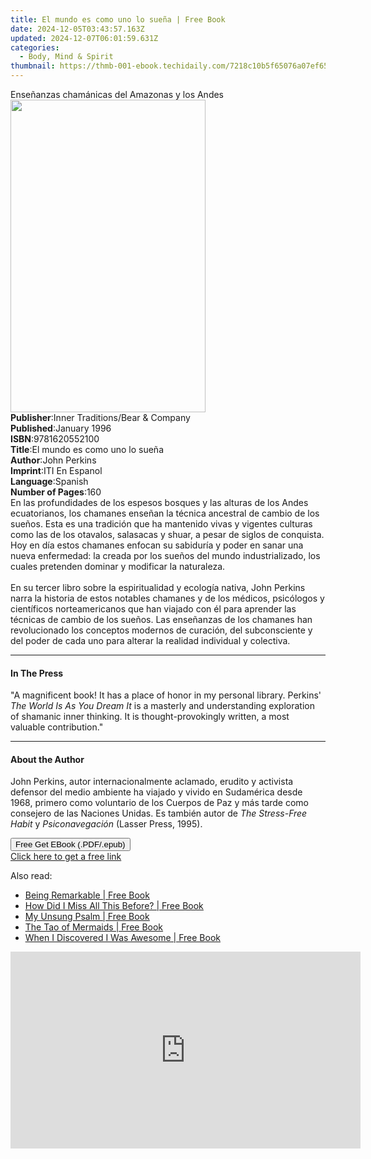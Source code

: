 ```yaml
---
title: El mundo es como uno lo sueña | Free Book
date: 2024-12-05T03:43:57.163Z
updated: 2024-12-07T06:01:59.631Z
categories:
  - Body, Mind & Spirit
thumbnail: https://thmb-001-ebook.techidaily.com/7218c10b5f65076a07ef65ad816e7e7f933df1f4dc34ac84ae3c16f0671a123f.jpg
---
```

<main id="book-container">
  <div class="flex flex-col">
    <div class="book-brief flex-1 py-6 px-4 sm:p-6 md:py-10 md:px-8">
      <!-- brief-->
      <div class="book-brief-main">
        Enseñanzas chamánicas del Amazonas y los Andes
      </div>
    </div>
    <div
      class="book-meta-info flex-1 grid gap-4 col-start-1 col-end-3 row-start-1 sm:mb-6 sm:grid-cols-4 lg:gap-6 lg:col-start-2 lg:row-end-6 lg:row-span-6 lg:mb-0"
    >
      <div
        class="book-meta-info-left place-content-center mt-4 p-4 text-sm leading-6 col-start-2 col-span-2 dark:text-slate-400"
      >
        <img
          class="w-full h-500 object-cover rounded-lg sm:h-255 sm:col-span-2 lg:col-span-full"
          src="https://img-001-ebook.techidaily.com/437cbf67ca089f85a6ea352e4626f72ee6de0aebdae742607fe3da2c7a6dd284.jpg"
          alt=""
          width="312"
          height="500"
        />
      </div>
      <div
        class="book-meta-info-right mt-2 col-start-1 row-start-2 col-span-3 self-center"
      >
        <!-- meta data  -->
        <div class="flex flex-col px-4 md:px-8">
          <div class="flex-1">
            <strong>Publisher</strong>:<span class="px-2"
              >Inner Traditions/Bear &amp; Company</span
            >
          </div>
          <div class="flex-1">
            <strong>Published</strong>:<span class="px-2">January 1996</span>
          </div>
          <div class="flex-1">
            <strong>ISBN</strong>:<span class="px-2">9781620552100</span>
          </div>
          <div class="flex-1">
            <strong>Title</strong>:<span class="px-2"
              >El mundo es como uno lo sueña</span
            >
          </div>
          <div class="flex-1">
            <strong>Author</strong>:<span class="px-2">John Perkins</span>
          </div>
          <div class="flex-1">
            <strong>Imprint</strong>:<span class="px-2">ITI En Espanol</span>
          </div>
          <div class="flex-1">
            <strong>Language</strong>:<span class="px-2">Spanish</span>
          </div>
          <div class="flex-1">
            <strong>Number of Pages</strong>:<span class="px-2">160</span>
          </div>
        </div>
      </div>
    </div>
    <div class="book-description flex-1 py-6 px-4 sm:p-6 md:py-10 md:px-8">
      <div class="book-description-main">
        <div accordion-content="" id="description">
          En las profundidades de los espesos bosques y las alturas de los Andes
          ecuatorianos, los chamanes enseñan la técnica ancestral de cambio de
          los sueños. Esta es una tradición que ha mantenido vivas y vigentes
          culturas como las de los otavalos, salasacas y shuar, a pesar de
          siglos de conquista. Hoy en día estos chamanes enfocan su sabiduría y
          poder en sanar una nueva enfermedad: la creada por los sueños del
          mundo industrializado, los cuales pretenden dominar y modificar la
          naturaleza. <br /><br />En su tercer libro sobre la espiritualidad y
          ecología nativa, John Perkins narra la historia de estos notables
          chamanes y de los médicos, psicólogos y científicos norteamericanos
          que han viajado con él para aprender las técnicas de cambio de los
          sueños. Las enseñanzas de los chamanes han revolucionado los conceptos
          modernos de curación, del subconsciente y del poder de cada uno para
          alterar la realidad individual y colectiva.
        </div>
      </div>
    </div>
    <div class="book-excerpts flex-1 py-6 px-4 sm:p-6 md:py-10 md:px-8">
      <!-- excerpts-->
      <div class="book-excerpts-main">
        <hr />
        <h4 class="placeholder placeholder-heading">
          <span>In The Press</span>
        </h4>
        <p>
          "A magnificent book! It has a place of honor in my personal library.
          Perkins' <i>The World Is As You Dream It</i> is a masterly and
          understanding exploration of shamanic inner thinking. It is
          thought-provokingly written, a most valuable contribution."
        </p>
      </div>
    </div>
    <div class="book-about-author flex-1 py-6 px-4 sm:p-6 md:py-10 md:px-8">
      <!-- about author-->
      <div class="book-main-author-main">
        <hr />
        <h4 class="placeholder placeholder-heading">
          <span>About the Author</span>
        </h4>
        <p>
          John Perkins, autor internacionalmente aclamado, erudito y activista
          defensor del medio ambiente ha viajado y vivido en Sudamérica desde
          1968, primero como voluntario de los Cuerpos de Paz y más tarde como
          consejero de las Naciones Unidas. Es también autor de
          <i>The Stress-Free Habit</i> y <i>Psiconavegación</i> (Lasser Press,
          1995).
        </p>
      </div>
    </div>
    <div class="book-free-get flex-1 py-6 px-4 sm:p-6 md:py-10 md:px-8">
      <button
        id="btn-free-get"
        class="bg-blue-500 hover:bg-blue-700 text-white font-bold py-2 px-4 rounded"
      >
        Free Get EBook (.PDF/.epub)
      </button>
      <div id="countdown-display" class="px-2 text-lg mt-2"></div>
      <a
        id="free-link"
        class="hidden bg-blue-500 hover:bg-blue-700 text-white font-bold py-2 px-4 rounded"
        href="https://www.ebooks.com/en-us/book/95783116/el-mundo-es-como-uno-lo-sue-a/john-perkins/"
        target="_blank"
        >Click here to get a free link</a
      >
    </div>
    <script>
      let countdownTime = 0;
      let countdownInterval = null;
      document
        .getElementById('btn-free-get')
        .addEventListener('click', startCountdown);
      function startCountdown() {
        countdownTime = new Date().getTime() + 60000 * 3;
        countdownInterval = setInterval(updateCountdown, 1000);
        document.getElementById('btn-free-get').disabled = true;
        document
          .getElementById('btn-free-get')
          .classList.add('bg-gray-500', 'cursor-not-allowed');
      }
      function updateCountdown() {
        let currentTime = new Date().getTime();
        let timeLeft = countdownTime - currentTime;
        let secondsLeft = Math.floor(timeLeft / 1000);
        document.getElementById('countdown-display').innerHTML =
          `Remaining time: ${secondsLeft} seconds.`;
        if (secondsLeft <= 0) {
          clearInterval(countdownInterval);
          document.getElementById('btn-free-get').classList.add('hidden');
          document.getElementById('free-link').classList.remove('hidden');
          document.getElementById('countdown-display').innerHTML = '';
        }
      }
    </script>
  </div>
</main>

<ins class="adsbygoogle"
      style="display:block"
      data-ad-client="ca-pub-7571918770474297"
      data-ad-slot="8358498916"
      data-ad-format="auto"
      data-full-width-responsive="true"></ins>
    

<span class="atpl-alsoreadstyle">Also read:</span>
<div><ul>
<li><a href="https://novels-ebooks.techidaily.com/138569713-9780595764785-being-remarkable/"><u>Being Remarkable | Free Book</u></a></li>
<li><a href="https://novels-ebooks.techidaily.com/138569673-9781450207997-how-did-i-miss-all-this-before/"><u>How Did I Miss All This Before? | Free Book</u></a></li>
<li><a href="https://novels-ebooks.techidaily.com/138569753-9780595905003-my-unsung-psalm/"><u>My Unsung Psalm | Free Book</u></a></li>
<li><a href="https://novels-ebooks.techidaily.com/138569700-9781452500638-the-tao-of-mermaids/"><u>The Tao of Mermaids | Free Book</u></a></li>
<li><a href="https://novels-ebooks.techidaily.com/138569690-9781449707248-when-i-discovered-i-was-awesome/"><u>When I Discovered I Was Awesome | Free Book</u></a></li>
</ul></div>

<!-- affiliate ads begin -->
<iframe width="560" height="315" src="https://www.youtube.com/embed/_dOmuXhsV6Y?si=aT6vgPbDx4ajjvdr" title="YouTube video player" frameborder="0" allow="accelerometer; autoplay; clipboard-write; encrypted-media; gyroscope; picture-in-picture; web-share" referrerpolicy="strict-origin-when-cross-origin" allowfullscreen></iframe>
<!-- affiliate ads end -->

